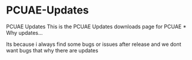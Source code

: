 # PCUAE-Updates
PCUAE Updates
This is the PCUAE Updates downloads page for PCUAE 
* 
Why updates...

Its because i always find some bugs or issues after release
and we dont want bugs that why there are updates
